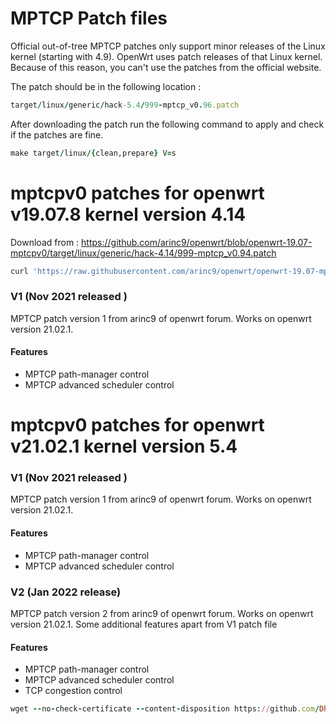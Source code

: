 # MPTCP Patch files

Official out-of-tree MPTCP patches only support minor releases of the Linux kernel (starting with 4.9). OpenWrt uses patch releases of that Linux kernel. Because of this reason, you can't use the patches from the official website.

The patch should be in the following location : 
```ruby 
target/linux/generic/hack-5.4/999-mptcp_v0.96.patch
```
After downloading the patch run the following command to apply and check if the patches are fine.
```ruby 
make target/linux/{clean,prepare} V=s
```

# mptcpv0 patches for openwrt v19.07.8 kernel version 4.14

Download from : https://github.com/arinc9/openwrt/blob/openwrt-19.07-mptcpv0/target/linux/generic/hack-4.14/999-mptcp_v0.94.patch

```ruby 
curl 'https://raw.githubusercontent.com/arinc9/openwrt/openwrt-19.07-mptcpv0/target/linux/generic/hack-4.14/999-mptcp_v0.94.patch' -o target/linux/generic/hack-4.14/999-mptcp_v0.94.patch
```

### V1 (Nov 2021 released )

MPTCP patch version 1 from arinc9 of openwrt forum. Works on openwrt version 21.02.1. 

#### Features
* MPTCP path-manager control
* MPTCP advanced scheduler control


# mptcpv0 patches for openwrt v21.02.1 kernel version 5.4

### V1 (Nov 2021 released )

MPTCP patch version 1 from arinc9 of openwrt forum. Works on openwrt version 21.02.1. 

#### Features
* MPTCP path-manager control
* MPTCP advanced scheduler control


### V2 (Jan 2022 release)

MPTCP patch version 2 from arinc9 of openwrt forum. Works on openwrt version 21.02.1. Some additional features apart from V1 patch file

#### Features
* MPTCP path-manager control
* MPTCP advanced scheduler control
* TCP congestion control

```ruby
wget --no-check-certificate --content-disposition https://github.com/Dharun2308/myfiles/blob/main/patch_files/openwrt_v21.02.1_kernel_5.4/v2/999-mptcp_v0.96.patch
```
